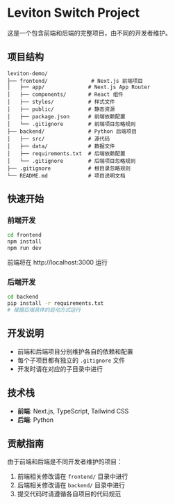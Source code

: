 # Leviton Switch Project

这是一个包含前端和后端的完整项目，由不同的开发者维护。

## 项目结构

```
leviton-demo/
├── frontend/              # Next.js 前端项目
│   ├── app/              # Next.js App Router
│   ├── components/       # React 组件
│   ├── styles/           # 样式文件
│   ├── public/           # 静态资源
│   ├── package.json      # 前端依赖配置
│   └── .gitignore        # 前端项目忽略规则
├── backend/              # Python 后端项目
│   ├── src/              # 源代码
│   ├── data/             # 数据文件
│   ├── requirements.txt  # 后端依赖配置
│   └── .gitignore        # 后端项目忽略规则
├── .gitignore            # 根目录忽略规则
└── README.md             # 项目说明文档
```

## 快速开始

### 前端开发

```bash
cd frontend
npm install
npm run dev
```

前端将在 http://localhost:3000 运行

### 后端开发

```bash
cd backend
pip install -r requirements.txt
# 根据后端具体的启动方式运行
```

## 开发说明

- 前端和后端项目分别维护各自的依赖和配置
- 每个子项目都有独立的 `.gitignore` 文件
- 开发时请在对应的子目录中进行

## 技术栈

- **前端**: Next.js, TypeScript, Tailwind CSS
- **后端**: Python

## 贡献指南

由于前端和后端是不同开发者维护的项目：
1. 前端相关修改请在 `frontend/` 目录中进行
2. 后端相关修改请在 `backend/` 目录中进行
3. 提交代码时请遵循各自项目的代码规范 